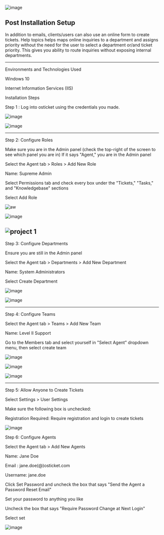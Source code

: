 
![image](https://github.com/PeterCodyLeon/post-install-config/assets/161895166/ebe91775-55c0-4c17-b51c-0dd7329980ed)


Post Installation Setup
-----------


In addition to emails, clients/users can also use an online form to create tickets. Help topics helps maps online inquiries to a department and assigns priority without the need for the user to select a department or/and ticket priority. This gives you ability to route inquiries without exposing internal departments.



-----------
Environments and Technologies Used

Windows 10

Internet Information Services (IIS)



Installation Steps

Step 1 : Log into osticket using the credentials you made. 



![image](https://github.com/PeterCodyLeon/post-install-config/assets/161895166/73293075-cc67-4291-87a3-12b4d2525ae7)



![image](https://github.com/PeterCodyLeon/osticket-prereqs/assets/161895166/9f5bd5d8-b2f7-4761-a958-45d8389ce1a3)

-----------

Step 2: Configure Roles

Make sure you are in the Admin panel (check the top-right of the screen to see which panel you are in)
If it says "Agent," you are in the Admin panel

Select the Agent tab > Roles > Add New Role

Name: Supreme Admin

Select Permissions tab and check every box under the "Tickets," "Tasks," and "Knowledgebase" sections

Select Add Role

![aw](https://github.com/PeterCodyLeon/post-install-config/assets/161895166/a3d47e98-7377-4d94-9bcb-bf7ae3bb0279)

![image](https://github.com/PeterCodyLeon/post-install-config/assets/161895166/8a05d621-c0de-4573-b16e-3e1f02c0cfd2)


![project 1](https://github.com/PeterCodyLeon/post-install-config/assets/161895166/cab65cec-aaca-4c59-b385-cf7aebf866ca)
-----------

Step 3: Configure Departments

Ensure you are still in the Admin panel

Select the Agent tab > Departments > Add New Department

Name: System Administrators

Select Create Department

![image](https://github.com/PeterCodyLeon/post-install-config/assets/161895166/c63ebd21-b31f-4a1a-854e-f30b6b081a85)


![image](https://github.com/PeterCodyLeon/post-install-config/assets/161895166/bd7904ec-e4d5-4419-9c9b-99c29aa0d765)

-----------


Step 4: Configure Teams

Select the Agent tab > Teams > Add New Team

Name: Level II Support

Go to the Members tab and select yourself in "Select Agent" dropdown menu, then select create team

![image](https://github.com/PeterCodyLeon/post-install-config/assets/161895166/c7b02b19-894c-4af1-ba8a-495bd7da9e83)


![image](https://github.com/PeterCodyLeon/post-install-config/assets/161895166/a3648c83-0e1c-4758-81b7-41b4a2c63e05)


![image](https://github.com/PeterCodyLeon/post-install-config/assets/161895166/80dd8eeb-ea5c-417d-aa94-94ad1d496f44)

-----------

Step 5: Allow Anyone to Create Tickets

Select Settings > User Settings

Make sure the following box is unchecked:

Registration Required: Require registration and login to create tickets


![image](https://github.com/PeterCodyLeon/post-install-config/assets/161895166/ba04427e-69ef-48f3-a498-fab424510a23)


Step 6: Configure Agents

Select the Agent tab > Add New Agents

Name: Jane Doe

Email : jane.doe(@)osticket.com

Username: jane.doe

Click Set Password and uncheck the box that says "Send the Agent a Password Reset Email"

Set your password to anything you like

Uncheck the box that says "Require Password Change at Next Login"

Select set

![image](https://github.com/PeterCodyLeon/post-install-config/assets/161895166/6b844424-1e5a-4556-bf39-6bf93b9cd12a)


